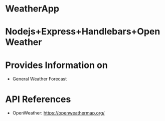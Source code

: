 # WeatherApp
# Nodejs+Express+Handlebars+OpenWeather
# Provides Information on
* General Weather Forecast
# API References
* OpenWeather: https://openweathermap.org/
   
